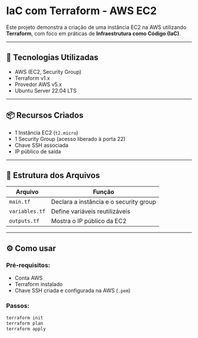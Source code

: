 # IaC com Terraform - AWS EC2

Este projeto demonstra a criação de uma instância EC2 na AWS utilizando **Terraform**, com foco em práticas de **Infraestrutura como Código (IaC)**.

---

## 🚀 Tecnologias Utilizadas

- AWS (EC2, Security Group)
- Terraform v1.x
- Provedor AWS v5.x
- Ubuntu Server 22.04 LTS

---

## 📦 Recursos Criados

- 1 Instância EC2 (`t2.micro`)
- 1 Security Group (acesso liberado à porta 22)
- Chave SSH associada
- IP público de saída

---

## 📁 Estrutura dos Arquivos

| Arquivo        | Função                                 |
|----------------|-----------------------------------------|
| `main.tf`      | Declara a instância e o security group |
| `variables.tf` | Define variáveis reutilizáveis         |
| `outputs.tf`   | Mostra o IP público da EC2             |

---

## ⚙️ Como usar

### Pré-requisitos:
- Conta AWS
- Terraform instalado
- Chave SSH criada e configurada na AWS (`.pem`)

### Passos:

```bash
terraform init
terraform plan
terraform apply
